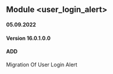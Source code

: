 ## Module <user_login_alert>

#### 05.09.2022
#### Version 16.0.1.0.0
#### ADD
Migration Of User Login Alert
